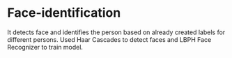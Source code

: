 # Face-identification
It detects face and identifies the person based on already created labels for different persons. Used Haar Cascades to detect faces and LBPH Face Recognizer to train model. 
